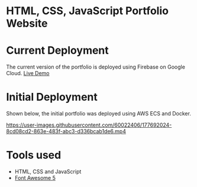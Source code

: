 HTML, CSS, JavaScript Portfolio Website
=======
# Current Deployment #
The current version of the portfolio is deployed using Firebase on Google Cloud.
[Live Demo](https://portfolio-site-570fc.web.app/)

# Initial Deployment #
Shown below, the initial portfolio was deployed using AWS ECS and Docker.

https://user-images.githubusercontent.com/60022406/177692024-8cd08cd2-863e-483f-abc3-d336bcab1de6.mp4

# Tools used #
* HTML, CSS and JavaScript
* [Font Awesome 5](https://fontawesome.com/)
